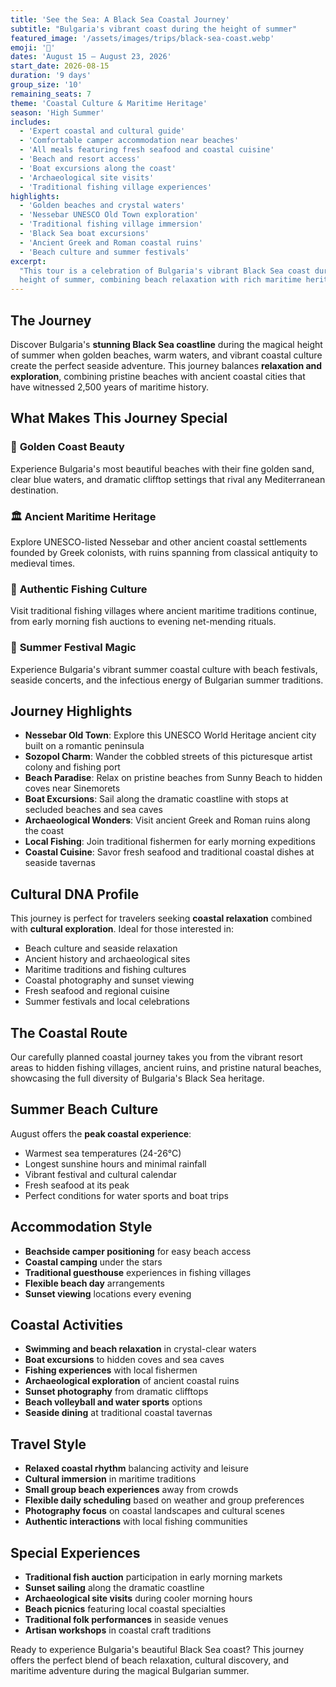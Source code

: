 ```yaml
---
title: 'See the Sea: A Black Sea Coastal Journey'
subtitle: "Bulgaria's vibrant coast during the height of summer"
featured_image: '/assets/images/trips/black-sea-coast.webp'
emoji: '🌊'
dates: 'August 15 – August 23, 2026'
start_date: 2026-08-15
duration: '9 days'
group_size: '10'
remaining_seats: 7
theme: 'Coastal Culture & Maritime Heritage'
season: 'High Summer'
includes:
  - 'Expert coastal and cultural guide'
  - 'Comfortable camper accommodation near beaches'
  - 'All meals featuring fresh seafood and coastal cuisine'
  - 'Beach and resort access'
  - 'Boat excursions along the coast'
  - 'Archaeological site visits'
  - 'Traditional fishing village experiences'
highlights:
  - 'Golden beaches and crystal waters'
  - 'Nessebar UNESCO Old Town exploration'
  - 'Traditional fishing village immersion'
  - 'Black Sea boat excursions'
  - 'Ancient Greek and Roman coastal ruins'
  - 'Beach culture and summer festivals'
excerpt:
  "This tour is a celebration of Bulgaria's vibrant Black Sea coast during the
  height of summer, combining beach relaxation with rich maritime heritage."
---
```


## The Journey

Discover Bulgaria's **stunning Black Sea coastline** during the magical height
of summer when golden beaches, warm waters, and vibrant coastal culture create
the perfect seaside adventure. This journey balances **relaxation and
exploration**, combining pristine beaches with ancient coastal cities that have
witnessed 2,500 years of maritime history.

## What Makes This Journey Special

### 🌊 **Golden Coast Beauty**

Experience Bulgaria's most beautiful beaches with their fine golden sand, clear
blue waters, and dramatic clifftop settings that rival any Mediterranean
destination.

### 🏛️ **Ancient Maritime Heritage**

Explore UNESCO-listed Nessebar and other ancient coastal settlements founded by
Greek colonists, with ruins spanning from classical antiquity to medieval times.

### 🎣 **Authentic Fishing Culture**

Visit traditional fishing villages where ancient maritime traditions continue,
from early morning fish auctions to evening net-mending rituals.

### 🌅 **Summer Festival Magic**

Experience Bulgaria's vibrant summer coastal culture with beach festivals,
seaside concerts, and the infectious energy of Bulgarian summer traditions.

## Journey Highlights

- **Nessebar Old Town**: Explore this UNESCO World Heritage ancient city built
  on a romantic peninsula
- **Sozopol Charm**: Wander the cobbled streets of this picturesque artist
  colony and fishing port
- **Beach Paradise**: Relax on pristine beaches from Sunny Beach to hidden coves
  near Sinemorets
- **Boat Excursions**: Sail along the dramatic coastline with stops at secluded
  beaches and sea caves
- **Archaeological Wonders**: Visit ancient Greek and Roman ruins along the
  coast
- **Local Fishing**: Join traditional fishermen for early morning expeditions
- **Coastal Cuisine**: Savor fresh seafood and traditional coastal dishes at
  seaside tavernas

## Cultural DNA Profile

This journey is perfect for travelers seeking **coastal relaxation** combined
with **cultural exploration**. Ideal for those interested in:

- Beach culture and seaside relaxation
- Ancient history and archaeological sites
- Maritime traditions and fishing cultures
- Coastal photography and sunset viewing
- Fresh seafood and regional cuisine
- Summer festivals and local celebrations

## The Coastal Route

Our carefully planned coastal journey takes you from the vibrant resort areas to
hidden fishing villages, ancient ruins, and pristine natural beaches, showcasing
the full diversity of Bulgaria's Black Sea heritage.

## Summer Beach Culture

August offers the **peak coastal experience**:

- Warmest sea temperatures (24-26°C)
- Longest sunshine hours and minimal rainfall
- Vibrant festival and cultural calendar
- Fresh seafood at its peak
- Perfect conditions for water sports and boat trips

## Accommodation Style

- **Beachside camper positioning** for easy beach access
- **Coastal camping** under the stars
- **Traditional guesthouse** experiences in fishing villages
- **Flexible beach day** arrangements
- **Sunset viewing** locations every evening

## Coastal Activities

- **Swimming and beach relaxation** in crystal-clear waters
- **Boat excursions** to hidden coves and sea caves
- **Fishing experiences** with local fishermen
- **Archaeological exploration** of ancient coastal ruins
- **Sunset photography** from dramatic clifftops
- **Beach volleyball and water sports** options
- **Seaside dining** at traditional coastal tavernas

## Travel Style

- **Relaxed coastal rhythm** balancing activity and leisure
- **Cultural immersion** in maritime traditions
- **Small group beach experiences** away from crowds
- **Flexible daily scheduling** based on weather and group preferences
- **Photography focus** on coastal landscapes and cultural scenes
- **Authentic interactions** with local fishing communities

## Special Experiences

- **Traditional fish auction** participation in early morning markets
- **Sunset sailing** along the dramatic coastline
- **Archaeological site visits** during cooler morning hours
- **Beach picnics** featuring local coastal specialties
- **Traditional folk performances** in seaside venues
- **Artisan workshops** in coastal craft traditions

Ready to experience Bulgaria's beautiful Black Sea coast? This journey offers
the perfect blend of beach relaxation, cultural discovery, and maritime
adventure during the magical Bulgarian summer.
